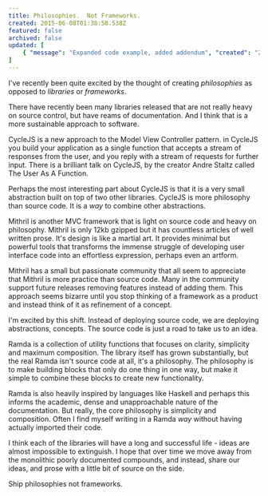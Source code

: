 ```yaml
---
title: Philosophies.  Not Frameworks.
created: 2015-06-08T01:38:58.538Z
featured: false
archived: false
updated: [
    { "message": "Expanded code example, added addendum", "created": "2022-04-30T00:18:11.983Z" }
]
---
```


I've recently been quite excited by the thought of creating _philosophies_ as opposed to _libraries_ or _frameworks_.  

There have recently been many libraries released that are not really heavy on source control, but have reams of documentation.
And I think that is a more sustainable approach to software.

CycleJS is a new approach to the Model View Controller pattern.  in CycleJS you build your application as a single function that accepts a stream of responses from the user, and you reply with a stream of requests for further input.
There is a brilliant talk on CycleJS, by the creator Andre Staltz called The User As A Function.

Perhaps the most interesting part about CycleJS is that it is a very small abstraction built on top of two other libraries.  CycleJS is more philosophy than source code.  It is a _way_ to combine other abstractions.

Mithril is another MVC framework that is light on source code and heavy on philosophy.  Mithril is only 12kb gzipped but it has countless articles of well written prose.  It's design is like a martial art.  It provides minimal but powerful tools that transforms the immense struggle of developing user interface code into an effortless expression, perhaps even an artform.

Mithril has a small but passionate community that all seem to appreciate that Mithril is more practice than source code.  Many in the community support future releases removing features instead of adding them.  This approach seems bizarre until you stop thinking of a framework as a product and instead think of it as refinement of a concept.

I'm excited by this shift.  Instead of deploying source code, we are deploying abstractions, concepts.
The source code is just a road to take us to an idea.

Ramda is a collection of utility functions that focuses on clarity, simplicity and maximum composition.  The library itself has grown substantially, but the real Ramda isn't source code at all, it's a philosophy.  The philosophy is to make building blocks that only do one thing in one way, but make it simple to combine these blocks to create new functionality.

Ramda is also heavily inspired by languages like Haskell and perhaps this informs the academic, dense and unapproachable nature of the documentation. But really, the core philosophy is simplicity and composition.  Often I find myself writing in a Ramda _way_ without having actually imported their code.  

I think each of the libraries will have a long and successful life - ideas are almost impossible to extinguish.  I hope that over time we move away from the monolithic poorly documented compounds, and instead, share our ideas, and prose with a little bit of source on the side.

Ship philosophies not frameworks.
